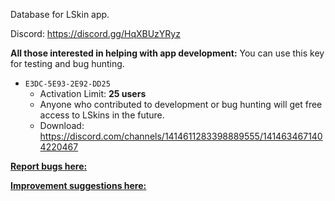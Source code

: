 Database for LSkin app.

Discord: https://discord.gg/HqXBUzYRyz



**All those interested in helping with app development:** 
You can use this key for testing and bug hunting.
- `E3DC-5E93-2E92-DD25`
  - Activation Limit: **25 users**
  - Anyone who contributed to development or bug hunting will get free access to LSkins in the future.
  - Download: https://discord.com/channels/1414611283398889555/1414634671404220467

[**Report bugs here:**](https://discord.com/channels/1414611283398889555/1416688406909423647)

[**Improvement suggestions here:**  ](https://discord.com/channels/1414611283398889555/1415084343130587186)
 
 
